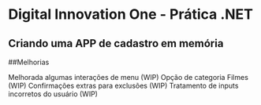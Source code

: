 # Digital Innovation One - Prática .NET

## Criando uma APP de cadastro em memória


##Melhorias

Melhorada algumas interações de menu (WIP)
Opção de categoria Filmes (WIP)
Confirmações extras para exclusões (WIP)
Tratamento de inputs incorretos do usuário (WIP)

